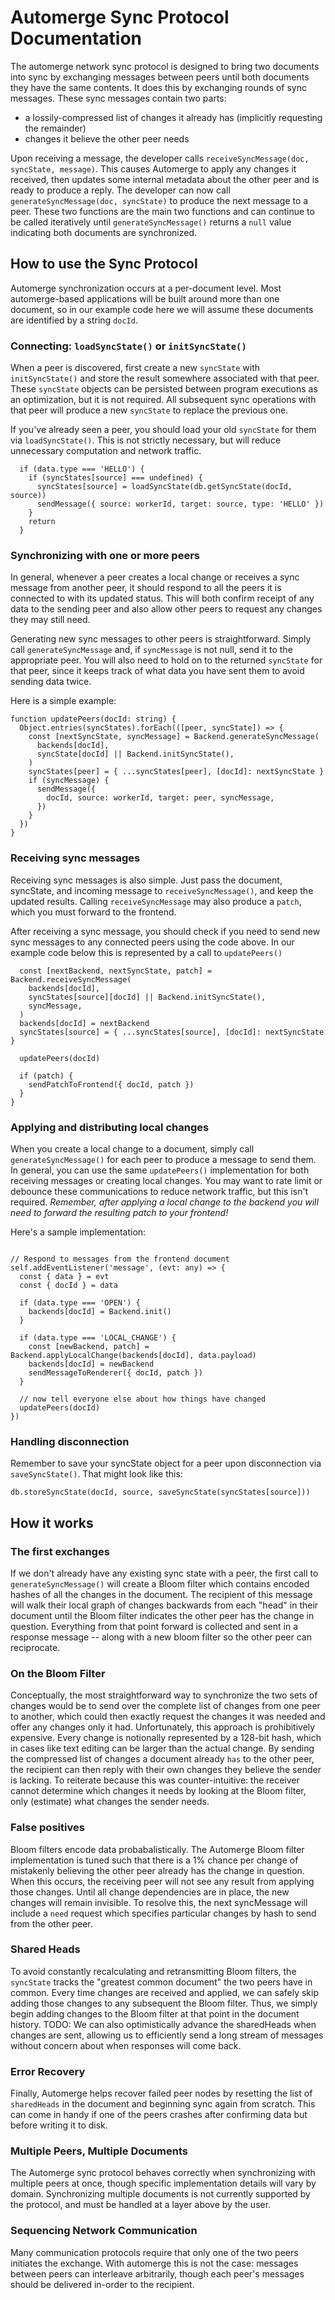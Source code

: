 # Automerge Sync Protocol Documentation

The automerge network sync protocol is designed to bring two documents into sync by exchanging messages between peers until both documents they have the same contents. It does this by exchanging rounds of sync messages. These sync messages contain two parts: 
 * a lossily-compressed list of changes it already has (implicitly requesting the remainder)
 * changes it believe the other peer needs

Upon receiving a message, the developer calls `receiveSyncMessage(doc, syncState, message)`. This causes Automerge to apply any changes it received, then updates some internal metadata about the other peer and is ready to produce a reply. The developer can now call `generateSyncMessage(doc, syncState)` to produce the next message to a peer. These two functions are the main two functions and can continue to be called iteratively until `generateSyncMessage()` returns a `null` value indicating both documents are synchronized.

## How to use the Sync Protocol

Automerge synchronization occurs at a per-document level. Most automerge-based applications will be built around more than one document, so in our example code here we will assume these documents are identified by a string `docId`.

### Connecting: `loadSyncState()` or `initSyncState()`

When a peer is discovered, first create a new `syncState` with `initSyncState()` and store the result somewhere associated with that peer. These `syncState` objects can be persisted between program executions as an optimization, but it is not required. All subsequent sync operations with that peer will produce a new `syncState` to replace the previous one.

If you've already seen a peer, you should load your old `syncState` for them via `loadSyncState()`. This is not strictly necessary, but will reduce unnecessary computation and network traffic.

```
  if (data.type === 'HELLO') {
    if (syncStates[source] === undefined) {
      syncStates[source] = loadSyncState(db.getSyncState(docId, source))
      sendMessage({ source: workerId, target: source, type: 'HELLO' })
    }
    return
  }
```

### Synchronizing with one or more peers

In general, whenever a peer creates a local change or receives a sync message from another peer, it should respond to all the peers it is connected to with its updated status. This will both confirm receipt of any data to the sending peer and also allow other peers to request any changes they may still need. 

Generating new sync messages to other peers is straightforward. Simply call `generateSyncMessage` and, if `syncMessage` is not null, send it to the appropriate peer. You will also need to hold on to the returned `syncState` for that peer, since it keeps track of what data you have sent them to avoid sending data twice.

Here is a simple example:
```
function updatePeers(docId: string) {
  Object.entries(syncStates).forEach(([peer, syncState]) => {
    const [nextSyncState, syncMessage] = Backend.generateSyncMessage(
      backends[docId],
      syncState[docId] || Backend.initSyncState(),
    )
    syncStates[peer] = { ...syncStates[peer], [docId]: nextSyncState }
    if (syncMessage) {
      sendMessage({
        docId, source: workerId, target: peer, syncMessage,
      })
    }
  })
}
```
### Receiving sync messages
Receiving sync messages is also simple. Just pass the document, syncState, and incoming message to `receiveSyncMessage()`, and keep the updated results. Calling `receiveSyncMessage` may also produce a `patch`, which you must forward to the frontend.

After receiving a sync message, you should check if you need to send new sync messages to any connected peers using the code above. In our example code below this is represented by a call to `updatePeers()`

```
  const [nextBackend, nextSyncState, patch] = Backend.receiveSyncMessage(
    backends[docId],
    syncStates[source][docId] || Backend.initSyncState(),
    syncMessage,
  )
  backends[docId] = nextBackend
  syncStates[source] = { ...syncStates[source], [docId]: nextSyncState }

  updatePeers(docId)

  if (patch) {
    sendPatchToFrontend({ docId, patch })
  }
}
```

### Applying and distributing local changes

When you create a local change to a document, simply call `generateSyncMessage()` for each peer to produce a message to send them. In general, you can use the same `updatePeers()` implementation for both receiving messages or creating local changes. You may want to rate limit or debounce these communications to reduce network traffic, but this isn't required. *Remember, after applying a local change to the backend you will need to forward the resulting patch to your frontend!*

Here's a sample implementation:

```

// Respond to messages from the frontend document
self.addEventListener('message', (evt: any) => {
  const { data } = evt
  const { docId } = data

  if (data.type === 'OPEN') {
    backends[docId] = Backend.init()
  }

  if (data.type === 'LOCAL_CHANGE') {
    const [newBackend, patch] = Backend.applyLocalChange(backends[docId], data.payload)
    backends[docId] = newBackend
    sendMessageToRenderer({ docId, patch })
  }

  // now tell everyone else about how things have changed
  updatePeers(docId)
})

```

### Handling disconnection

Remember to save your syncState object for a peer upon disconnection via `saveSyncState()`. That might look like this:

```
db.storeSyncState(docId, source, saveSyncState(syncStates[source]))
```

## How it works

### The first exchanges
If we don't already have any existing sync state with a peer, the first call to `generateSyncMessage()` will create a Bloom filter which contains encoded hashes of all the changes in the document. The recipient of this message will walk their local graph of changes backwards from each "head" in their document until the Bloom filter indicates the other peer has the change in question. Everything from that point forward is collected and sent in a response message -- along with a new bloom filter so the other peer can reciprocate.

### On the Bloom Filter
Conceptually, the most straightforward way to synchronize the two sets of changes would be to send over the complete list of changes from one peer to another, which could then exactly request the changes it was needed and offer any changes only it had. Unfortunately, this approach is prohibitively expensive. Every change is notionally represented by a 128-bit hash, which in cases like text editing can be larger than the actual change. By sending the compressed list of changes a document already `has` to the other peer, the recipient can then reply with their own changes they believe the sender is lacking. To reiterate because this was counter-intuitive: the receiver cannot determine which changes it needs by looking at the Bloom filter, only (estimate) what changes the sender needs.

### False positives

Bloom filters encode data probabalistically. The Automerge Bloom filter implementation is tuned such that there is a 1% chance per change of mistakenly believing the other peer already has the change in question. When this occurs, the receiving peer will not see any result from applying those changes. Until all change dependencies are in place, the new changes will remain invisible. To resolve this, the next syncMessage will include a `need` request which specifies particular changes by hash to send from the other peer.

### Shared Heads
To avoid constantly recalculating and retransmitting Bloom filters, the `syncState` tracks the "greatest common document" the two peers have in common. Every time changes are received and applied, we can safely skip adding those changes to any subsequent the Bloom filter. Thus, we simply begin adding changes to the Bloom filter at that point in the document history. TODO: We can also optimistically advance the sharedHeads when changes are sent, allowing us to efficiently send a long stream of messages without concern about when responses will come back.

### Error Recovery
Finally, Automerge helps recover failed peer nodes by resetting the list of `sharedHeads` in the document and beginning sync again from scratch. This can come in handy if one of the peers crashes after confirming data but before writing it to disk.

### Multiple Peers, Multiple Documents

The Automerge sync protocol behaves correctly when synchronizing with multiple peers at once, though specific implementation details will vary by domain. Synchronizing multiple documents is not currently supported by the protocol, and must be handled at a layer above by the user.

### Sequencing Network Communication
Many communication protocols require that only one of the two peers initiates the exchange. With automerge this is not the case: messages between peers can interleave arbitrarily, though each peer's messages should be delivered in-order to the recipient.
